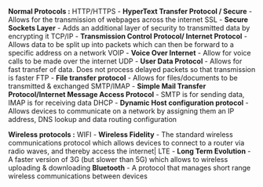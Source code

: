 
**Normal Protocols :** 
HTTP/HTTPS - **HyperText Transfer Protocol / Secure** - Allows for the transmission of webpages across the internet
SSL - **Secure Sockets Layer** - Adds an additional layer of security to transmitted data by encrypting it
TCP/IP - **Transmission Control Protocol/ Internet Protocol** - Allows data to be split up into packets which can then be forward to a specific address on a network
VOIP - **Voice Over Internet** - Allow for voice calls to be made over the internet
UDP - **User Data Protocol** - Allows for fast transfer of data. Does not process delayed packets so that transmission is faster
FTP - **File transfer protocol** - Allows for files/documents to be transmitted & exchanged
SMTP/IMAP - **Simple Mail Transfer Protocol/Internet Message Access Protocol** - SMTP is for sending data, IMAP is for receiving data
DHCP - **Dynamic Host configuration protocol** - Allows devices to communicate on a network by assigning them an IP address, DNS lookup and data routing configuration

**Wireless protocols :**
WIFI - **Wireless Fidelity** - The standard wireless communications protocol which allows devices to connect to a router via radio waves, and thereby access the internet|
LTE - **Long Term Evolution** - A faster version of 3G (but slower than 5G) which allows to wireless uploading & downloading
**Bluetooth** - A protocol that manages short range wireless communications between devices